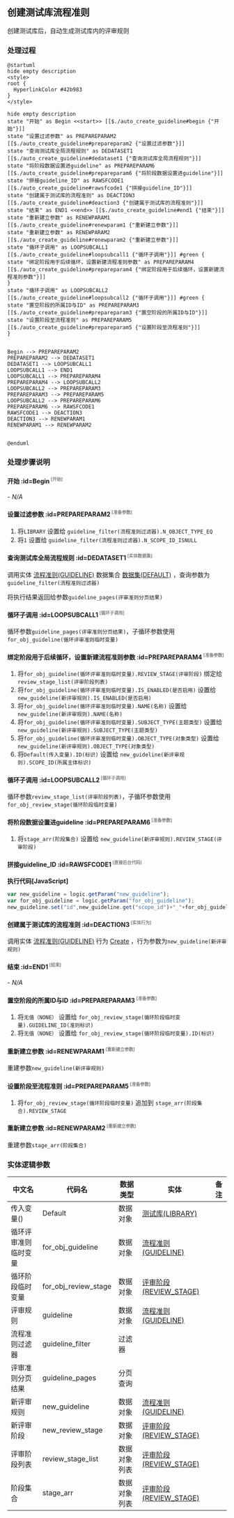 ## 创建测试库流程准则 <!-- {docsify-ignore-all} -->

   创建测试库后，自动生成测试库内的评审规则

### 处理过程

```plantuml
@startuml
hide empty description
<style>
root {
  HyperlinkColor #42b983
}
</style>

hide empty description
state "开始" as Begin <<start>> [[$./auto_create_guideline#begin {"开始"}]]
state "设置过滤参数" as PREPAREPARAM2  [[$./auto_create_guideline#prepareparam2 {"设置过滤参数"}]]
state "查询测试库全局流程规则" as DEDATASET1  [[$./auto_create_guideline#dedataset1 {"查询测试库全局流程规则"}]]
state "将阶段数据设置进guideline" as PREPAREPARAM6  [[$./auto_create_guideline#prepareparam6 {"将阶段数据设置进guideline"}]]
state "拼接guideline_ID" as RAWSFCODE1  [[$./auto_create_guideline#rawsfcode1 {"拼接guideline_ID"}]]
state "创建属于测试库的流程准则" as DEACTION3  [[$./auto_create_guideline#deaction3 {"创建属于测试库的流程准则"}]]
state "结束" as END1 <<end>> [[$./auto_create_guideline#end1 {"结束"}]]
state "重新建立参数" as RENEWPARAM1  [[$./auto_create_guideline#renewparam1 {"重新建立参数"}]]
state "重新建立参数" as RENEWPARAM2  [[$./auto_create_guideline#renewparam2 {"重新建立参数"}]]
state "循环子调用" as LOOPSUBCALL1  [[$./auto_create_guideline#loopsubcall1 {"循环子调用"}]] #green {
state "绑定阶段用于后续循环，设置新建流程准则参数" as PREPAREPARAM4  [[$./auto_create_guideline#prepareparam4 {"绑定阶段用于后续循环，设置新建流程准则参数"}]]
}
state "循环子调用" as LOOPSUBCALL2  [[$./auto_create_guideline#loopsubcall2 {"循环子调用"}]] #green {
state "置空阶段的所属ID与ID" as PREPAREPARAM3  [[$./auto_create_guideline#prepareparam3 {"置空阶段的所属ID与ID"}]]
state "设置阶段至流程准则" as PREPAREPARAM5  [[$./auto_create_guideline#prepareparam5 {"设置阶段至流程准则"}]]
}


Begin --> PREPAREPARAM2
PREPAREPARAM2 --> DEDATASET1
DEDATASET1 --> LOOPSUBCALL1
LOOPSUBCALL1 --> END1
LOOPSUBCALL1 --> PREPAREPARAM4
PREPAREPARAM4 --> LOOPSUBCALL2
LOOPSUBCALL2 --> PREPAREPARAM3
PREPAREPARAM3 --> PREPAREPARAM5
LOOPSUBCALL2 --> PREPAREPARAM6
PREPAREPARAM6 --> RAWSFCODE1
RAWSFCODE1 --> DEACTION3
DEACTION3 --> RENEWPARAM1
RENEWPARAM1 --> RENEWPARAM2


@enduml
```


### 处理步骤说明

#### 开始 :id=Begin<sup class="footnote-symbol"> <font color=gray size=1>[开始]</font></sup>



*- N/A*
#### 设置过滤参数 :id=PREPAREPARAM2<sup class="footnote-symbol"> <font color=gray size=1>[准备参数]</font></sup>



1. 将`LIBRARY` 设置给  `guideline_filter(流程准则过滤器).N_OBJECT_TYPE_EQ`
2. 将`1` 设置给  `guideline_filter(流程准则过滤器).N_SCOPE_ID_ISNULL`

#### 查询测试库全局流程规则 :id=DEDATASET1<sup class="footnote-symbol"> <font color=gray size=1>[实体数据集]</font></sup>



调用实体 [流程准则(GUIDELINE)](module/TestMgmt/guideline.md) 数据集合 [数据集(DEFAULT)](module/TestMgmt/guideline#数据集合) ，查询参数为`guideline_filter(流程准则过滤器)`

将执行结果返回给参数`guideline_pages(评审准则分页结果)`

#### 循环子调用 :id=LOOPSUBCALL1<sup class="footnote-symbol"> <font color=gray size=1>[循环子调用]</font></sup>



循环参数`guideline_pages(评审准则分页结果)`，子循环参数使用`for_obj_guideline(循环评审准则临时变量)`
#### 绑定阶段用于后续循环，设置新建流程准则参数 :id=PREPAREPARAM4<sup class="footnote-symbol"> <font color=gray size=1>[准备参数]</font></sup>



1. 将`for_obj_guideline(循环评审准则临时变量).REVIEW_STAGE(评审阶段)` 绑定给  `review_stage_list(评审阶段列表)`
2. 将`for_obj_guideline(循环评审准则临时变量).IS_ENABLED(是否启用)` 设置给  `new_guideline(新评审规则).IS_ENABLED(是否启用)`
3. 将`for_obj_guideline(循环评审准则临时变量).NAME(名称)` 设置给  `new_guideline(新评审规则).NAME(名称)`
4. 将`for_obj_guideline(循环评审准则临时变量).SUBJECT_TYPE(主题类型)` 设置给  `new_guideline(新评审规则).SUBJECT_TYPE(主题类型)`
5. 将`for_obj_guideline(循环评审准则临时变量).OBJECT_TYPE(对象类型)` 设置给  `new_guideline(新评审规则).OBJECT_TYPE(对象类型)`
6. 将`Default(传入变量).ID(标识)` 设置给  `new_guideline(新评审规则).SCOPE_ID(所属主体标识)`

#### 循环子调用 :id=LOOPSUBCALL2<sup class="footnote-symbol"> <font color=gray size=1>[循环子调用]</font></sup>



循环参数`review_stage_list(评审阶段列表)`，子循环参数使用`for_obj_review_stage(循环阶段临时变量)`
#### 将阶段数据设置进guideline :id=PREPAREPARAM6<sup class="footnote-symbol"> <font color=gray size=1>[准备参数]</font></sup>



1. 将`stage_arr(阶段集合)` 设置给  `new_guideline(新评审规则).REVIEW_STAGE(评审阶段)`

#### 拼接guideline_ID :id=RAWSFCODE1<sup class="footnote-symbol"> <font color=gray size=1>[直接后台代码]</font></sup>



<p class="panel-title"><b>执行代码[JavaScript]</b></p>

```javascript
var new_guideline = logic.getParam("new_guideline");
var for_obj_guideline = logic.getParam("for_obj_guideline");
new_guideline.set("id",new_guideline.get("scope_id")+"_"+for_obj_guideline.get("id"));
```

#### 创建属于测试库的流程准则 :id=DEACTION3<sup class="footnote-symbol"> <font color=gray size=1>[实体行为]</font></sup>



调用实体 [流程准则(GUIDELINE)](module/TestMgmt/guideline.md) 行为 [Create](module/TestMgmt/guideline#行为) ，行为参数为`new_guideline(新评审规则)`

#### 结束 :id=END1<sup class="footnote-symbol"> <font color=gray size=1>[结束]</font></sup>



*- N/A*

#### 置空阶段的所属ID与ID :id=PREPAREPARAM3<sup class="footnote-symbol"> <font color=gray size=1>[准备参数]</font></sup>



1. 将`无值（NONE）` 设置给  `for_obj_review_stage(循环阶段临时变量).GUIDELINE_ID(准则标识)`
2. 将`无值（NONE）` 设置给  `for_obj_review_stage(循环阶段临时变量).ID(标识)`

#### 重新建立参数 :id=RENEWPARAM1<sup class="footnote-symbol"> <font color=gray size=1>[重新建立参数]</font></sup>



重建参数```new_guideline(新评审规则)```
#### 设置阶段至流程准则 :id=PREPAREPARAM5<sup class="footnote-symbol"> <font color=gray size=1>[准备参数]</font></sup>



1. 将`for_obj_review_stage(循环阶段临时变量)` 追加到  `stage_arr(阶段集合).REVIEW_STAGE`

#### 重新建立参数 :id=RENEWPARAM2<sup class="footnote-symbol"> <font color=gray size=1>[重新建立参数]</font></sup>



重建参数```stage_arr(阶段集合)```


### 实体逻辑参数

|    中文名   |    代码名    |  数据类型    |  实体   |备注 |
| --------| --------| -------- | -------- | --------   |
|传入变量(<i class="fa fa-check"/></i>)|Default|数据对象|[测试库(LIBRARY)](module/TestMgmt/library.md)||
|循环评审准则临时变量|for_obj_guideline|数据对象|[流程准则(GUIDELINE)](module/TestMgmt/guideline.md)||
|循环阶段临时变量|for_obj_review_stage|数据对象|[评审阶段(REVIEW_STAGE)](module/TestMgmt/review_stage.md)||
|评审规则|guideline|数据对象|[流程准则(GUIDELINE)](module/TestMgmt/guideline.md)||
|流程准则过滤器|guideline_filter|过滤器|||
|评审准则分页结果|guideline_pages|分页查询|||
|新评审规则|new_guideline|数据对象|[流程准则(GUIDELINE)](module/TestMgmt/guideline.md)||
|新评审阶段|new_review_stage|数据对象|[评审阶段(REVIEW_STAGE)](module/TestMgmt/review_stage.md)||
|评审阶段列表|review_stage_list|数据对象列表|[评审阶段(REVIEW_STAGE)](module/TestMgmt/review_stage.md)||
|阶段集合|stage_arr|数据对象列表|[评审阶段(REVIEW_STAGE)](module/TestMgmt/review_stage.md)||
